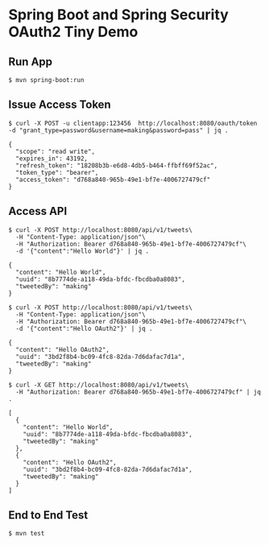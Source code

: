 # Spring Boot and Spring Security OAuth2 Tiny Demo


## Run App

    $ mvn spring-boot:run

## Issue Access Token

    $ curl -X POST -u clientapp:123456  http://localhost:8080/oauth/token -d "grant_type=password&username=making&password=pass" | jq .
    
    {
      "scope": "read write",
      "expires_in": 43192,
      "refresh_token": "18208b3b-e6d8-4db5-b464-ffbff69f52ac",
      "token_type": "bearer",
      "access_token": "d768a840-965b-49e1-bf7e-4006727479cf"
    }

## Access API

    $ curl -X POST http://localhost:8080/api/v1/tweets\
      -H "Content-Type: application/json"\
      -H "Authorization: Bearer d768a840-965b-49e1-bf7e-4006727479cf"\
      -d '{"content":"Hello World"}' | jq .
    
    {
      "content": "Hello World",
      "uuid": "8b7774de-a118-49da-bfdc-fbcdba0a8083",
      "tweetedBy": "making"
    }
    
    $ curl -X POST http://localhost:8080/api/v1/tweets\
      -H "Content-Type: application/json"\
      -H "Authorization: Bearer d768a840-965b-49e1-bf7e-4006727479cf"\
      -d '{"content":"Hello OAuth2"}' | jq .
    
    {
      "content": "Hello OAuth2",
      "uuid": "3bd2f8b4-bc09-4fc8-82da-7d6dafac7d1a",
      "tweetedBy": "making"
    }
    
    $ curl -X GET http://localhost:8080/api/v1/tweets\
      -H "Authorization: Bearer d768a840-965b-49e1-bf7e-4006727479cf" | jq .
      
    [
      {
        "content": "Hello World",
        "uuid": "8b7774de-a118-49da-bfdc-fbcdba0a8083",
        "tweetedBy": "making"
      },
      {
        "content": "Hello OAuth2",
        "uuid": "3bd2f8b4-bc09-4fc8-82da-7d6dafac7d1a",
        "tweetedBy": "making"
      }
    ]

## End to End Test

    $ mvn test
